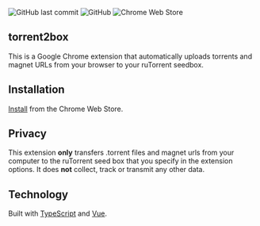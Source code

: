 ![GitHub last commit](https://img.shields.io/github/last-commit/rmuchall/torrent2box)
![GitHub](https://img.shields.io/github/license/rmuchall/torrent2box)
![Chrome Web Store](https://img.shields.io/chrome-web-store/v/cpgkjlmailbidmlkafnfjehoimkkpabn)

## torrent2box
This is a Google Chrome extension that automatically uploads torrents and magnet URLs from your browser to your ruTorrent seedbox.

## Installation
[Install](https://chrome.google.com/webstore/detail/torrent2box/cpgkjlmailbidmlkafnfjehoimkkpabn) from the Chrome Web Store.

## Privacy
This extension **only** transfers .torrent files and magnet urls from your computer to the ruTorrent seed box that you specify in the extension options. It does **not** collect, track or transmit any other data.

## Technology
Built with [TypeScript](https://www.typescriptlang.org/) and [Vue](https://vuejs.org/).
